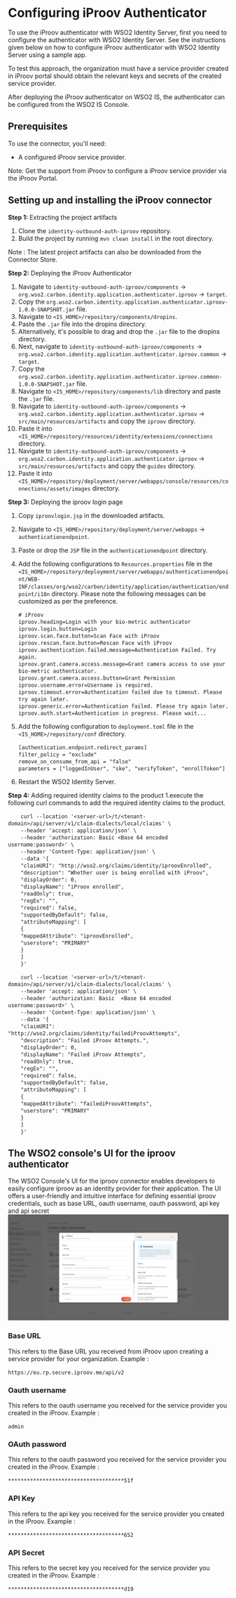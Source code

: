 # Configuring iProov Authenticator
To use the iProov authenticator with WSO2 Identity Server, first you need to configure  the authenticator with
WSO2 Identity Server. See the instructions given below on how to configure iProov authenticator with
WSO2 Identity Server using a sample app.

To test this approach, the organization must have a service provider created in iProov portal should obtain
the relevant keys and secrets of the created service provider.

After deploying the iProov authenticator on WSO2 IS, the authenticator can be configured from the
WSO2 IS Console.

## Prerequisites
To use the connector, you'll need:

- A configured iProov service provider.

Note: Get the support from iProov to configure a iProov service provider via the iProov Portal.

## Setting up and installing the iProov connector

**Step 1:** Extracting the project artifacts
1. Clone the `identity-outbound-auth-iproov` repository.
2. Build the project by running ```mvn clean install``` in the root directory.

Note : The latest project artifacts can also be downloaded from the Connector Store.

**Step 2:** Deploying the iProov Authenticator

1. Navigate to `identity-outbound-auth-iproov/components` → `org.wso2.carbon.identity.application.authenticator.iproov`
   → `target`.
2. Copy the `org.wso2.carbon.identity.application.authenticator.iproov-1.0.0-SNAPSHOT.jar` file.
3. Navigate to `<IS_HOME>/repository/components/dropins`.
4. Paste the `.jar` file into the dropins directory.
5. Alternatively, it's possible to drag and drop the `.jar` file to the dropins directory.
6. Next, navigate to `identity-outbound-auth-iproov/components` →
   `org.wso2.carbon.identity.application.authenticator.iproov.common` → `target`.
7. Copy the `org.wso2.carbon.identity.application.authenticator.iproov.common-1.0.0-SNAPSHOT.jar` file.
8. Navigate to `<IS_HOME>/repository/components/lib` directory and paste the `.jar` file.
9. Navigate to `identity-outbound-auth-iproov/components` → `org.wso2.carbon.identity.application.authenticator.iproov`
   → `src/main/resources/artifacts` and copy the `iproov` directory.
10. Paste it into `<IS_HOME>/repository/resources/identity/extensions/connections` directory.
11. Navigate to `identity-outbound-auth-iproov/components` → `org.wso2.carbon.identity.application.authenticator.iproov`
   → `src/main/resources/artifacts` and copy the `guides` directory.
12. Paste it into `<IS_HOME>/repository/deployment/server/webapps/console/resources/connections/assets/images` directory.

**Step 3:** Deploying the iproov login page
1. Copy `iproovlogin.jsp` in the downloaded artifacts.
2. Navigate to `<IS_HOME>/repository/deployment/server/webapps` → `authenticationendpoint`.
3. Paste or drop the `JSP` file in the `authenticationendpoint` directory.
4. Add the following configurations to `Resources.properties` file in the 
`<IS_HOME>/repository/deployment/server/webapps/authenticationendpoint/WEB-INF/classes/org/wso2/carbon/identity/application/authentication/endpoint/i18n` directory. Please note the following messages can be customized as per the preference.
    ```
    # iProov
    iproov.heading=Login with your bio-metric authenticator
    iproov.login.button=Login
    iproov.scan.face.button=Scan Face with iProov
    iproov.rescan.face.button=Rescan Face with iProov
    iproov.authentication.failed.message=Authentication Failed. Try again.
    iproov.grant.camera.access.message=Grant camera access to use your bio-metric authenticator.
    iproov.grant.camera.access.button=Grant Permission
    iproov.username.error=Username is required.
    iproov.timeout.error=Authentication failed due to timeout. Please try again later.
    iproov.generic.error=Authentication failed. Please try again later.
    iproov.auth.start=Authentication in progress. Please wait...
    ```
   
5. Add the following configuration to `deployment.toml` file in the `<IS_HOME>/repository/conf` directory.
    ```
   [authentication.endpoint.redirect_params]
   filter_policy = "exclude"
   remove_on_consume_from_api = "false"
   parameters = ["loggedInUser", "ske", "verifyToken", "enrollToken"]
   
    ```
   
6. Restart the WSO2 Identity Server.


**Step 4:** Adding required identity claims to the product
1.execute the following curl commands to add the required identity claims to the product.
```
    curl --location '<server-url>/t/<tenant-domain>/api/server/v1/claim-dialects/local/claims' \
    --header 'accept: application/json' \
    --header 'authorization: Basic <Base 64 encoded username:password>' \
    --header 'Content-Type: application/json' \
    --data '{
    "claimURI": "http://wso2.org/claims/identity/iproovEnrolled",
    "description": "Whether user is being enrolled with iProov",
    "displayOrder": 0,
    "displayName": "iProov enrolled",
    "readOnly": true,
    "regEx": "",
    "required": false,
    "supportedByDefault": false,
    "attributeMapping": [
    {
    "mappedAttribute": "iproovEnrolled",
    "userstore": "PRIMARY"
    }
    ]
    }'
```
```
    curl --location '<server-url>/t/<tenant-domain>/api/server/v1/claim-dialects/local/claims' \
    --header 'accept: application/json' \
    --header 'authorization: Basic  <Base 64 encoded username:password>' \
    --header 'Content-Type: application/json' \
    --data '{
    "claimURI": "http://wso2.org/claims/identity/failediProovAttempts",
    "description": "Failed iProov Attempts.",
    "displayOrder": 0,
    "displayName": "Failed iProov Attempts",
    "readOnly": true,
    "regEx": "",
    "required": false,
    "supportedByDefault": false,
    "attributeMapping": [
    {
    "mappedAttribute": "failediProovAttempts",
    "userstore": "PRIMARY"
    }
    ]
    }'
```

## The WSO2 console's UI for the iproov authenticator

The WSO2 Console's UI for the iproov connector enables developers to easily configure iproov
as an identity provider for their application. The UI offers a user-friendly and intuitive
interface for defining essential iproov credentials, such as base URL, oauth username, oauth password,
api key and api secret
![Configuring iProov in WSO2 Console](images/wso2console.png)

### Base URL
This refers to the Base URL you received from iProov upon creating a service provider for your organization.
Example :

```
https://eu.rp.secure.iproov.me/api/v2
```

### Oauth username
This refers to the oauth username you received for the service provider you created in the iProov.
Example :
```
admin
```

### OAuth password
This refers to the oauth password you received for the service provider you created in the iProov.
Example :
```
*************************************51f
```

### API Key
This refers to the api key you received for the service provider you created in the iProov.
Example :
```
*************************************652
```

### API Secret
This refers to the secret key you received for the service provider you created in the iProov.
Example :
```
*************************************d19
```

